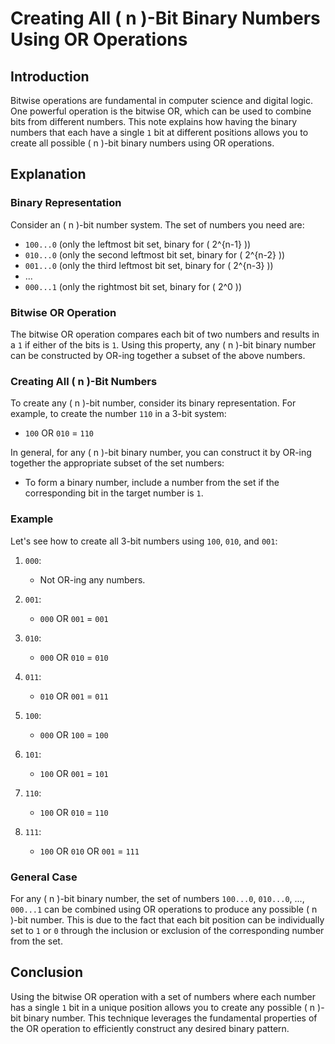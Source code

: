 # Creating All \( n \)-Bit Binary Numbers Using OR Operations

## Introduction
Bitwise operations are fundamental in computer science and digital logic. One powerful operation is the bitwise OR, which can be used to combine bits from different numbers. This note explains how having the binary numbers that each have a single `1` bit at different positions allows you to create all possible \( n \)-bit binary numbers using OR operations.

## Explanation

### Binary Representation
Consider an \( n \)-bit number system. The set of numbers you need are:
- `100...0` (only the leftmost bit set, binary for \( 2^{n-1} \))
- `010...0` (only the second leftmost bit set, binary for \( 2^{n-2} \))
- `001...0` (only the third leftmost bit set, binary for \( 2^{n-3} \))
- ...
- `000...1` (only the rightmost bit set, binary for \( 2^0 \))

### Bitwise OR Operation
The bitwise OR operation compares each bit of two numbers and results in a `1` if either of the bits is `1`. Using this property, any \( n \)-bit binary number can be constructed by OR-ing together a subset of the above numbers.

### Creating All \( n \)-Bit Numbers
To create any \( n \)-bit number, consider its binary representation. For example, to create the number `110` in a 3-bit system:
- `100` OR `010` = `110`

In general, for any \( n \)-bit binary number, you can construct it by OR-ing together the appropriate subset of the set numbers:

- To form a binary number, include a number from the set if the corresponding bit in the target number is `1`.

### Example
Let's see how to create all 3-bit numbers using `100`, `010`, and `001`:

1. `000`:
   - Not OR-ing any numbers.

2. `001`:
   - `000` OR `001` = `001`

3. `010`:
   - `000` OR `010` = `010`

4. `011`:
   - `010` OR `001` = `011`

5. `100`:
   - `000` OR `100` = `100`

6. `101`:
   - `100` OR `001` = `101`

7. `110`:
   - `100` OR `010` = `110`

8. `111`:
   - `100` OR `010` OR `001` = `111`

### General Case
For any \( n \)-bit binary number, the set of numbers `100...0`, `010...0`, ..., `000...1` can be combined using OR operations to produce any possible \( n \)-bit number. This is due to the fact that each bit position can be individually set to `1` or `0` through the inclusion or exclusion of the corresponding number from the set.

## Conclusion
Using the bitwise OR operation with a set of numbers where each number has a single `1` bit in a unique position allows you to create any possible \( n \)-bit binary number. This technique leverages the fundamental properties of the OR operation to efficiently construct any desired binary pattern.

